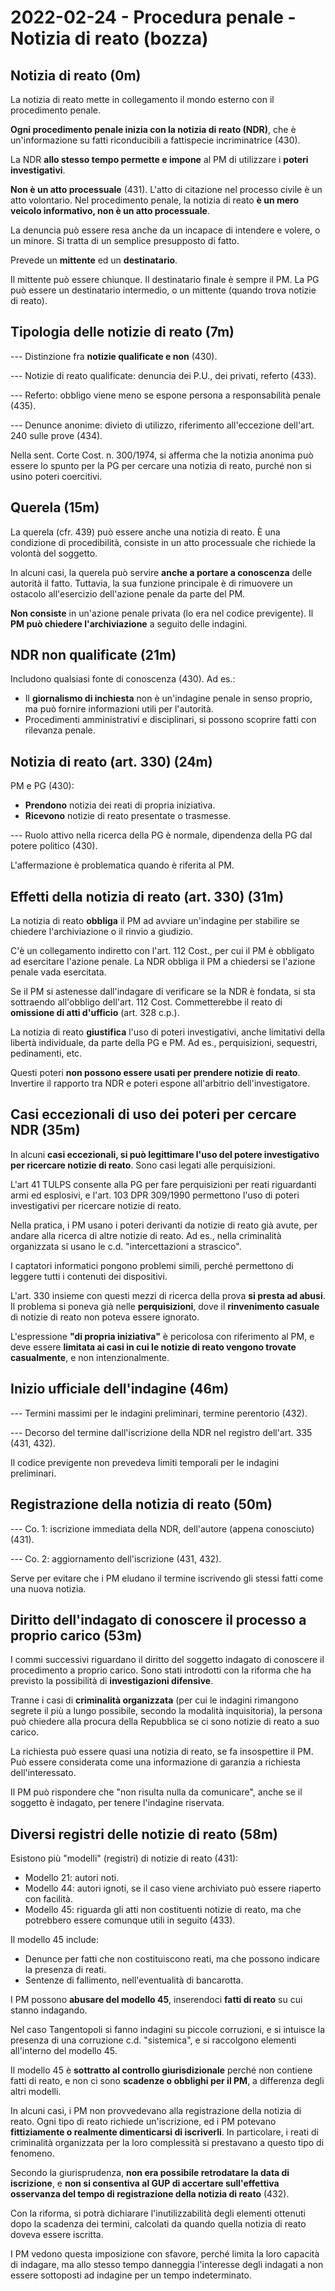 # 2022-02-24 - Procedura penale - Notizia di reato (bozza)

<!-- vim:set spelllang=it: -->

<!--capitoli
* 5.6: notizia di reato
* 5.7: iscrizione della notizia di reato
-->

## Notizia di reato (0m)

La notizia di reato mette in collegamento il mondo esterno con il procedimento penale.

**Ogni procedimento penale inizia con la notizia di reato (NDR)**, che è un'informazione su fatti riconducibili a fattispecie incriminatrice (430).

La NDR **allo stesso tempo permette e impone** al PM di utilizzare i **poteri investigativi**.

**Non è un atto processuale** (431).
L'atto di citazione nel processo civile è un atto volontario.
Nel procedimento penale, la notizia di reato **è un mero veicolo informativo, non è un atto processuale**.

La denuncia può essere resa anche da un incapace di intendere e volere, o un minore.
Si tratta di un semplice presupposto di fatto.

Prevede un **mittente** ed un **destinatario**.

Il mittente può essere chiunque.
Il destinatario finale è sempre il PM.
La PG può essere un destinatario intermedio, o un mittente (quando trova notizie di reato).

## Tipologia delle notizie di reato (7m)

--- Distinzione fra **notizie qualificate e non** (430).

--- Notizie di reato qualificate: denuncia dei P.U., dei privati, referto (433).

--- Referto: obbligo viene meno se espone persona a responsabilità penale (435).

--- Denunce anonime: divieto di utilizzo, riferimento all'eccezione dell'art. 240 sulle prove (434).

Nella sent. Corte Cost. n. 300/1974, si afferma che la notizia anonima può essere lo spunto per la PG per cercare una notizia di reato, purché non si usino poteri coercitivi.

## Querela (15m)

La querela (cfr. 439) può essere anche una notizia di reato.
È una condizione di procedibilità, consiste in un atto processuale che richiede la volontà del soggetto.

In alcuni casi, la querela può servire **anche a portare a conoscenza** delle autorità il fatto.
Tuttavia, la sua funzione principale è di rimuovere un ostacolo all'esercizio dell'azione penale da parte del PM.

**Non consiste** in un'azione penale privata (lo era nel codice previgente).
Il **PM può chiedere l'archiviazione** a seguito delle indagini.

## NDR non qualificate (21m)

Includono qualsiasi fonte di conoscenza (430).
Ad es.:

* Il **giornalismo di inchiesta** non è un'indagine penale in senso proprio, ma può fornire informazioni utili per l'autorità.
* Procedimenti amministrativi e disciplinari, si possono scoprire fatti con rilevanza penale.

## Notizia di reato (art. 330) (24m)

PM e PG (430):

* **Prendono** notizia dei reati di propria iniziativa.
* **Ricevono** notizie di reato presentate o trasmesse.

--- Ruolo attivo nella ricerca della PG è normale, dipendenza della PG dal potere politico (430).

L'affermazione è problematica quando è riferita al PM.

## Effetti della notizia di reato (art. 330) (31m)

La notizia di reato **obbliga** il PM ad avviare un'indagine per stabilire se chiedere l'archiviazione o il rinvio a giudizio.

C'è un collegamento indiretto con l'art. 112 Cost., per cui il PM è obbligato ad esercitare l'azione penale.
La NDR obbliga il PM a chiedersi se l'azione penale vada esercitata.

Se il PM si astenesse dall'indagare di verificare se la NDR è fondata, si sta sottraendo all'obbligo dell'art. 112 Cost.
Commetterebbe il reato di **omissione di atti d'ufficio** (art. 328 c.p.).

La notizia di reato **giustifica** l'uso di poteri investigativi, anche limitativi della libertà individuale, da parte della PG e PM.
Ad es., perquisizioni, sequestri, pedinamenti, etc.

Questi poteri **non possono essere usati per prendere notizie di reato**.
Invertire il rapporto tra NDR e poteri espone all'arbitrio dell'investigatore.

## Casi eccezionali di uso dei poteri per cercare NDR (35m)

In alcuni **casi eccezionali, si può legittimare l'uso del potere investigativo per ricercare notizie di reato**.
Sono casi legati alle perquisizioni.

L'art 41 TULPS consente alla PG per fare perquisizioni per reati riguardanti armi ed esplosivi, e l'art. 103 DPR 309/1990 permettono l'uso di poteri investigativi per ricercare notizie di reato.

Nella pratica, i PM usano i poteri derivanti da notizie di reato già avute, per andare alla ricerca di altre notizie di reato.
Ad es., nella criminalità organizzata si usano le c.d. "intercettazioni a strascico".

I captatori informatici pongono problemi simili, perché permettono di leggere tutti i contenuti dei dispositivi.

L'art. 330 insieme con questi mezzi di ricerca della prova **si presta ad abusi**.
Il problema si poneva già nelle **perquisizioni**, dove il **rinvenimento casuale** di notizie di reato non poteva essere ignorato.

L'espressione **"di propria iniziativa"** è pericolosa con riferimento al PM, e deve essere **limitata ai casi in cui le notizie di reato vengono trovate casualmente**, e non intenzionalmente.

## Inizio ufficiale dell'indagine (46m)

--- Termini massimi per le indagini preliminari, termine perentorio (432).

--- Decorso del termine dall'iscrizione della NDR nel registro dell'art. 335 (431, 432).

Il codice previgente non prevedeva limiti temporali per le indagini preliminari.

## Registrazione della notizia di reato (50m)

--- Co. 1: iscrizione immediata della NDR, dell'autore (appena conosciuto) (431).

--- Co. 2: aggiornamento dell'iscrizione (431, 432).

Serve per evitare che i PM eludano il termine iscrivendo gli stessi fatti come una nuova notizia.

## Diritto dell'indagato di conoscere il processo a proprio carico (53m)

I commi successivi riguardano il diritto del soggetto indagato di conoscere il procedimento a proprio carico.
Sono stati introdotti con la riforma che ha previsto la possibilità di **investigazioni difensive**.

Tranne i casi di **criminalità organizzata** (per cui le indagini rimangono segrete il più a lungo possibile, secondo la modalità inquisitoria), la persona può chiedere alla procura della Repubblica se ci sono notizie di reato a suo carico.

La richiesta può essere quasi una notizia di reato, se fa insospettire il PM.
Può essere considerata come una informazione di garanzia a richiesta dell'interessato.

Il PM può rispondere che "non risulta nulla da comunicare", anche se il soggetto è indagato, per tenere l'indagine riservata.

## Diversi registri delle notizie di reato (58m)

Esistono più "modelli" (registri) di notizie di reato (431):

* Modello 21: autori noti.
* Modello 44: autori ignoti, se il caso viene archiviato può essere riaperto con facilità.
* Modello 45: riguarda gli atti non costituenti notizie di reato, ma che potrebbero essere comunque utili in seguito (433).

Il modello 45 include:

* Denunce per fatti che non costituiscono reati, ma che possono indicare la presenza di reati.
* Sentenze di fallimento, nell'eventualità di bancarotta.

I PM possono **abusare del modello 45**, inserendoci **fatti di reato** su cui stanno indagando.

Nel caso Tangentopoli si fanno indagini su piccole corruzioni, e si intuisce la presenza di una corruzione c.d. "sistemica", e si raccolgono elementi all'interno del modello 45.

Il modello 45 è **sottratto al controllo giurisdizionale** perché non contiene fatti di reato, e non ci sono **scadenze o obblighi per il PM**, a differenza degli altri modelli.

In alcuni casi, i PM non provvedevano alla registrazione della notizia di reato.
Ogni tipo di reato richiede un'iscrizione, ed i PM potevano **fittiziamente o realmente dimenticarsi di iscriverli**.
In particolare, i reati di criminalità organizzata per la loro complessità si prestavano a questo tipo di fenomeno.

Secondo la giurisprudenza, **non era possibile retrodatare la data di iscrizione**, e **non si consentiva al GUP di accertare sull'effettiva osservanza del tempo di registrazione della notizia di reato** (432).

Con la riforma, si potrà dichiarare l'inutilizzabilità degli elementi ottenuti dopo la scadenza dei termini, calcolati da quando quella notizia di reato doveva essere iscritta.

I PM vedono questa imposizione con sfavore, perché limita la loro capacità di indagare, ma allo stesso tempo danneggia l'interesse degli indagati a non essere sottoposti ad indagine per un tempo indeterminato.
